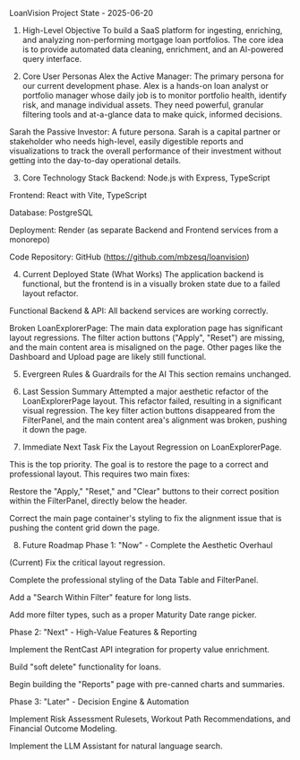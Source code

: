 LoanVision Project State - 2025-06-20
1. High-Level Objective
To build a SaaS platform for ingesting, enriching, and analyzing non-performing mortgage loan portfolios. The core idea is to provide automated data cleaning, enrichment, and an AI-powered query interface.

2. Core User Personas
Alex the Active Manager: The primary persona for our current development phase. Alex is a hands-on loan analyst or portfolio manager whose daily job is to monitor portfolio health, identify risk, and manage individual assets. They need powerful, granular filtering tools and at-a-glance data to make quick, informed decisions.

Sarah the Passive Investor: A future persona. Sarah is a capital partner or stakeholder who needs high-level, easily digestible reports and visualizations to track the overall performance of their investment without getting into the day-to-day operational details.

3. Core Technology Stack
Backend: Node.js with Express, TypeScript

Frontend: React with Vite, TypeScript

Database: PostgreSQL

Deployment: Render (as separate Backend and Frontend services from a monorepo)

Code Repository: GitHub (https://github.com/mbzesq/loanvision)

4. Current Deployed State (What Works)
The application backend is functional, but the frontend is in a visually broken state due to a failed layout refactor.

Functional Backend & API: All backend services are working correctly.

Broken LoanExplorerPage: The main data exploration page has significant layout regressions. The filter action buttons ("Apply", "Reset") are missing, and the main content area is misaligned on the page. Other pages like the Dashboard and Upload page are likely still functional.

5. Evergreen Rules & Guardrails for the AI
This section remains unchanged.

6. Last Session Summary
Attempted a major aesthetic refactor of the LoanExplorerPage layout. This refactor failed, resulting in a significant visual regression. The key filter action buttons disappeared from the FilterPanel, and the main content area's alignment was broken, pushing it down the page.

7. Immediate Next Task
Fix the Layout Regression on LoanExplorerPage.

This is the top priority. The goal is to restore the page to a correct and professional layout. This requires two main fixes:

Restore the "Apply," "Reset," and "Clear" buttons to their correct position within the FilterPanel, directly below the header.

Correct the main page container's styling to fix the alignment issue that is pushing the content grid down the page.

8. Future Roadmap
Phase 1: "Now" - Complete the Aesthetic Overhaul

(Current) Fix the critical layout regression.

Complete the professional styling of the Data Table and FilterPanel.

Add a "Search Within Filter" feature for long lists.

Add more filter types, such as a proper Maturity Date range picker.

Phase 2: "Next" - High-Value Features & Reporting

Implement the RentCast API integration for property value enrichment.

Build "soft delete" functionality for loans.

Begin building the "Reports" page with pre-canned charts and summaries.

Phase 3: "Later" - Decision Engine & Automation

Implement Risk Assessment Rulesets, Workout Path Recommendations, and Financial Outcome Modeling.

Implement the LLM Assistant for natural language search.
